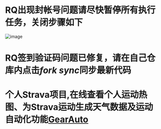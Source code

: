 # RQ出现封帐号问题请尽快暂停所有执行任务，关闭步骤如下
![image](https://github.com/XiaoSiHwang/sport-sync/assets/32489029/7b937679-c069-4037-ad61-6713d5a5ae9c)

# RQ签到验证码问题已修复，请在自己仓库内点击*fork sync*同步最新代码

# 个人Strava项目,在线查看个人运动热图、为Strava运动生成天气数据及运动自动化功能[GearAuto](https://www.gearaut.com/)

